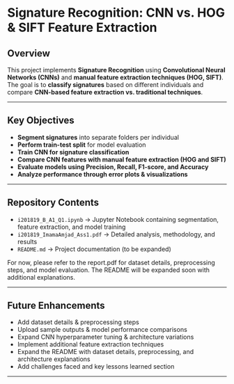 # Signature Recognition: CNN vs. HOG & SIFT Feature Extraction

## Overview  
This project implements **Signature Recognition** using **Convolutional Neural Networks (CNNs)** and **manual feature extraction techniques (HOG, SIFT)**. The goal is to **classify signatures** based on different individuals and compare **CNN-based feature extraction vs. traditional techniques**.  

---

## Key Objectives  
- **Segment signatures** into separate folders per individual  
- **Perform train-test split** for model evaluation  
- **Train CNN for signature classification**  
- **Compare CNN features with manual feature extraction (HOG and SIFT)**  
- **Evaluate models using Precision, Recall, F1-score, and Accuracy**  
- **Analyze performance through error plots & visualizations**
  
---
## Repository Contents  
- `i201819_B_A1_Q1.ipynb` → Jupyter Notebook containing segmentation, feature extraction, and model training
- `i201819_ImamaAmjad_Ass1.pdf` → Detailed analysis, methodology, and results
- `README.md` → Project documentation (to be expanded)
  
For now, please refer to the report.pdf for dataset details, preprocessing steps, and model evaluation. The README will be expanded soon with additional explanations.

---
## Future Enhancements  
- Add dataset details & preprocessing steps
- Upload sample outputs & model performance comparisons
- Expand CNN hyperparameter tuning & architecture variations
- Implement additional feature extraction techniques
- Expand the README with dataset details, preprocessing, and architecture explanations
- Add challenges faced and key lessons learned section
---
